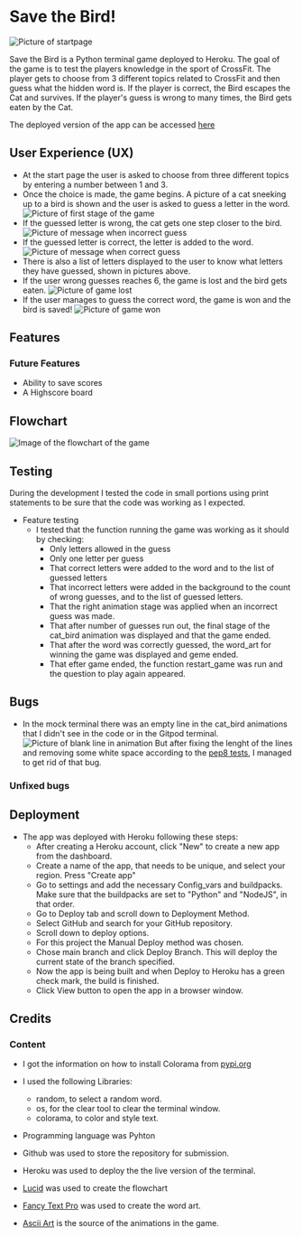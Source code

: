 # Save the Bird!

![Picture of startpage](/documentation/startpage.png)

Save the Bird is a Python terminal game deployed to Heroku.
The goal of the game is to test the players knowledge in the sport of CrossFit.
The player gets to choose from 3 different topics related to CrossFit and then guess what the hidden word is.
If the player is correct, the Bird escapes the Cat and survives. If the player's guess is wrong to many times, the Bird gets eaten by the Cat.

The deployed version of the app can be accessed [here](https://save-the-bird-604fc56d90f3.herokuapp.com/)

## User Experience (UX)
-   At the start page the user is asked to choose from three different topics by entering a number between 1 and 3.
-   Once the choice is made, the game begins. A picture of a cat sneeking up to a bird is shown and the user is asked to guess a letter in the word.
![Picture of first stage of the game](/documentation/first_cat_bird.png)
-   If the guessed letter is wrong, the cat gets one step closer to the bird.
![Picture of message when incorrect guess](/documentation/not_correct.png)
-   If the guessed letter is correct, the letter is added to the word.
![Picture of message when correct guess](/documentation/correct_guess.png)
-   There is also a list of letters displayed to the user to know what letters they have guessed, shown in pictures above.
-   If the user wrong guesses reaches 6, the game is lost and the bird gets eaten.
![Picture of game lost](/documentation/lose.png)
-   If the user manages to guess the correct word, the game is won and the bird is saved!
![Picture of game won](/documentation/win.png)   


## Features

### Future Features
-   Ability to save scores
-   A Highscore board

## Flowchart
![Image of the flowchart of the game](/documentation/flowchart.png)

## Testing
During the development I tested the code in small portions using print statements to be sure that the code was working as I expected.

-   Feature testing
    -  I tested that the function running the game was working as it should by checking:
        -   Only letters allowed in the guess 
        -   Only one letter per guess
        -   That correct letters were added to the word and to the list of guessed letters
        -   That incorrect letters were added in the background to the count of wrong guesses, and to the list of guessed letters.
        -   That the right animation stage was applied when an incorrect guess was made.
        -   That after number of guesses run out, the final stage of the cat_bird animation was displayed and that the game ended.
        -    That after the word was correctly guessed, the word_art for winning the game was displayed and geme ended.
        -   That efter game ended, the function restart_game was run and the question to play again appeared.


## Bugs

-   In the mock terminal there was an empty line in the cat_bird animations that I didn't see in the code or in the Gitpod terminal.
    ![Picture of blank line in animation](/documentation/animation_bug.png)
    But after fixing the lenght of the lines and removing some white space according to the [pep8 tests](https://pep8ci.herokuapp.com/), I managed to get rid of that bug. 

### Unfixed bugs

## Deployment
-   The app was deployed with Heroku following these steps:
    -   After creating a Heroku account, click "New" to create a new app from the dashboard.
    -   Create a name of the app, that needs to be unique, and select your region. Press "Create app"
    -   Go to settings and add the necessary Config_vars and buildpacks. Make sure that the buildpacks are set to "Python" and "NodeJS", in that order.
    -   Go to Deploy tab and scroll down to Deployment Method.
    -   Select GitHub and search for your GitHub repository.
    -   Scroll down to deploy options.
    -   For this project the Manual Deploy method was chosen.
    -   Chose main branch and click Deploy Branch. This will deploy the current state of the branch specified.
    -   Now the app is being built and when Deploy to Heroku has a green check mark, the build is finished.
    -   Click View button to open the app in a browser window.

## Credits

### Content

-   I got the information on how to install Colorama from [pypi.org](https://pypi.org/project/colorama/)

-   I used the following Libraries:
    -   random, to select a random word.
    -   os, for the clear tool to clear the terminal window.
    -   colorama, to color and style text.

-   Programming language was Pyhton

-   Github was used to store the repository for submission.

-   Heroku was used to deploy the the live version of the terminal.

-   [Lucid](https://lucid.app/documents#/documents?folder_id=recent) was used to create the flowchart

- [Fancy Text Pro](https://www.fancytextpro.com/) was used to create the word art.

- [Ascii Art](https://www.asciiart.eu/) is the source of the animations in the game.
 




